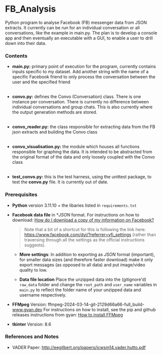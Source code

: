 # FB_Analysis

Python program to analyse Facebook (FB) messenger data from JSON extracts. It currently can be run for an individual
conversation or all conversations, like the example in main.py. The plan is to develop a console app and then eventually
an executable with a GUI, to enable a user to drill down into their data.

### Contents

* **main.py:** primary point of execution for the program, currently contains inputs specific to my dataset. Add another
  string with the name of a specific Facebook friend to only process the conversation between the user and the specified
  friend
  <br><br>

* **convo.py:** defines the Convo (Conversation) class. There is one instance per conversation. There is currently no
  difference between individual conversations and group chats. This is also currently where the output generation
  methods are stored.
  <br><br>

* **convo_reader.py:** the class responsible for extracting data from the FB json extracts and building the Convo class
  <br><br>

* **convo_visualisation.py:** the module which houses all functions responsible for graphing the data. It is intended to
  be abstracted from the original format of the data and only loosely coupled with the Convo class
  <br><br>

* **test_convo.py:** this is the test harness, using the unittest package, to test the **convo.py** file. It is
  currently out of date.

### Prerequisites

* **Python** version 3.11.10 + the libaries listed in `requirements.txt`

* **Facebook data file** in **JSON* format. For instructions on how to download:
  [How do I download a copy of my information on Facebook?](https://www.facebook.com/help/212802592074644?rdrhc)

  > Note that a bit of a shortcut for this is following the link here: https://www.facebook.com/dyi/?referrer=yfi_settings (rather than traversing through all the settings as the official instructions suggests).

    - **More settings**: In addition to exporting as *JSON* format (important), for smaller data sizes (and therefore faster download) make it only export messages (as opposed to all data) and put image/video quality to low.

    - **Data file location** Place the unzipped data into the (gitignore'd) `raw_data` folder and change the `root_path` and `user_name` variables in `main.py` to reflect the folder name of your unzipped data and username respectively.

* **FFMpeg** Version: ffmpeg-2024-03-14-git-2129d66a66-full_build-www.gyan.dev For instructions on how to install, see
  the pip and github releases instructions from gyan:
  [How to install FFMpeg](https://www.linkedin.com/pulse/step-solve-common-error-racing-bar-chart-ffmpeg-available-yang/)

* **tkinter** Version: 8.6

### References and Notes

* VADER Paper: http://eegilbert.org/papers/icwsm14.vader.hutto.pdf

